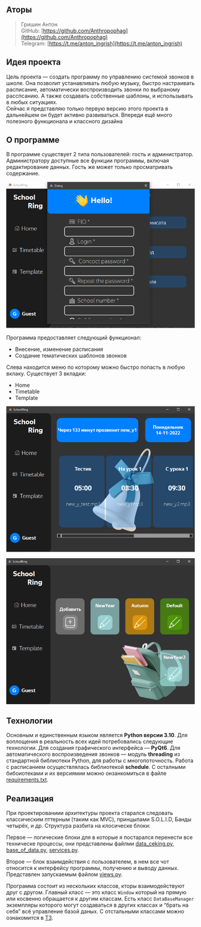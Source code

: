 ## Аторы

> Гришин Антон  
>GitHub: [https://github.com/Anthropophag](https://github.com/Anthropophag)  
>Telegram: [https://t.me/anton_ingrish](https://t.me/anton_ingrish)


## Идея проекта

Цель проекта — создать программу по управлению системой звонков в школе. Она позволит устанавливать любую музыку, быстро настраивать расписание, автоматически воспроизводить звонки по выбраному расспсанию. А также создавать собственные шаблоны, и использывать в любых ситуациях.  
Сейчас я представляю только первую версию этого проекта в дальнейшем он будет активно развиваться. Впереди ещё много полезного функционала и классного дизайна

## О программе

В программе существует 2 типа пользователей: гость и администратор. Администратору доступные все функции программы, включая редактирование данных. Гость же может только просматривать содержание.

![img.png](img.png)

Программа предоставляет следующий функционал:

- Внесение, изменение расписания
- Создание тематических шаблонов звонков

Слева находится меню по которому можно быстро попасть в любую вклаку. Существует 3 вкладки:

- Home
- Timetable
- Template

![img_1.png](img_1.png)

![img_2.png](img_2.png)

## Технологии

Основным и единственным языком является **Python версии 3.10**. Для воплощения в реальность всех идей потребовались следующие технологии. Для создания графического интерфейса — **PyQt6**. Для автоматического воспроизведения звонков — модуль **threading** из стандартной библиотеки Python, для работы с многопоточность. Работа с расписанием осуществлялась библиотекой **schedule**. С осталными бибоиотеками и их версиямии можно онзанкомиться в файле [requirements.txt](requirements.txt). 

## Реализация

При проектированиии архитектуры проекта старался следовать классическим пттерным (таким как MVC), принцыпами S.O.L.I.D, Банды четырёх, и др. Структура разбита на клосическе блоки:

Первое — логические блоки для в которые я постарался перенести все техническе процессы, они представлены файлми [data_ceking.py](/data_ceking.py), [base_of_data.py](/base_of_data.py), [services.py](/services.py). 

Второе — блок взаимдействия с пользователем, в нем все чот относится к интерфейсу программы, получению и выводу данных. Представлен запускаемым файлом [views.py](/views.py).

Программа состоит из нескольких классов, кторы взаимодействуют друг с другом. Главный класс — это класс `Window` который на прямую или косвенно обращается к другим классам. Есть класс `DataBaseManager` экземпляры которого могут создаваться в других классах и “брать на себя” всё управление базой даных. С отстальными классами можно ознакомится в [ТЗ](technical_specification.md).
